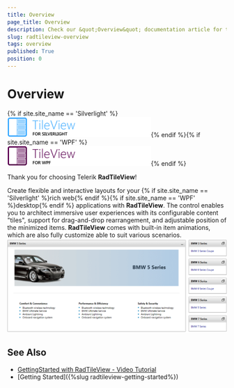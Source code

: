 ```yaml
---
title: Overview
page_title: Overview
description: Check our &quot;Overview&quot; documentation article for the RadTileView WPF control.
slug: radtileview-overview
tags: overview
published: True
position: 0
---
```


# Overview

{% if site.site_name == 'Silverlight' %}![tileview sl icon](images/tileview_sl_icon.png){% endif %}{% if site.site_name == 'WPF' %}![tileview wpf icon](images/tileview_wpf_icon.png){% endif %}

Thank you for choosing Telerik __RadTileView__!			

Create flexible and interactive layouts for your {% if site.site_name == 'Silverlight' %}rich web{% endif %}{% if site.site_name == 'WPF' %}desktop{% endif %} applications with __RadTileView__. The control enables you to architect immersive user experiences with its configurable content "tiles", support for drag-and-drop rearrangement, and adjustable position of the minimized items. __RadTileView__ comes with built-in item animations, which are also fully customize able to suit various scenarios.
![Rad Tile View - overview](images/tileview_overview.png)

## See Also
 * [GettingStarted with RadTileView - Video Tutorial](http://tv.telerik.com/silverlight/video/introduction-radtileview-silverlight)
 * [Getting Started]({%slug radtileview-getting-started%})
